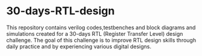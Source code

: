 # 30-days-RTL-design
This repository contains verilog codes,testbenches and block diagrams and simulations created for a 30-days RTL (Register Transfer Level) design challenge. The goal of this challenge is to improve RTL design skills through daily practice and by experiencing various digital designs.

